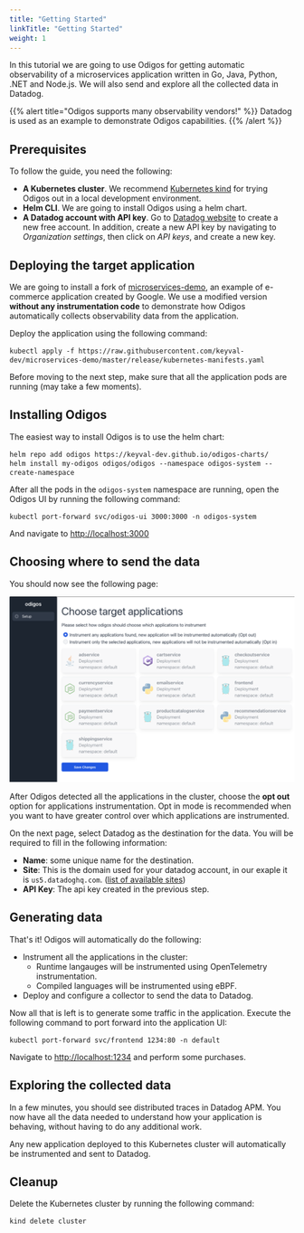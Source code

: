 ```yaml
---
title: "Getting Started"
linkTitle: "Getting Started"
weight: 1
---
```


In this tutorial we are going to use Odigos for getting automatic observability of a microservices application written in Go, Java, Python, .NET and Node.js. We will also send and explore all the collected data in Datadog.

{{% alert title="Odigos supports many observability vendors!" %}}
Datadog is used as an example to demonstrate Odigos capabilities.
{{% /alert %}}

## Prerequisites

To follow the guide, you need the following:

- **A Kubernetes cluster**. We recommend [Kubernetes kind](https://kind.sigs.k8s.io/docs/user/quick-start/) for trying Odigos out in a local development environment.
- **Helm CLI**. We are going to install Odigos using a helm chart.
- **A Datadog account with API key**. Go to [Datadog website](https://datadoghq.com) to create a new free account. In addition, create a new API key by navigating to _Organization settings_, then click on _API keys_, and create a new key.

## Deploying the target application

We are going to install a fork of [microservices-demo](https://github.com/keyval-dev/microservices-demo), an example of e-commerce application created by Google.
We use a modified version **without any instrumentation code** to demonstrate how Odigos automatically collects observability data from the application.

Deploy the application using the following command:

```console
kubectl apply -f https://raw.githubusercontent.com/keyval-dev/microservices-demo/master/release/kubernetes-manifests.yaml
```

Before moving to the next step, make sure that all the application pods are running (may take a few moments).

## Installing Odigos

The easiest way to install Odigos is to use the helm chart:

```shell
helm repo add odigos https://keyval-dev.github.io/odigos-charts/
helm install my-odigos odigos/odigos --namespace odigos-system --create-namespace
```

After all the pods in the `odigos-system` namespace are running, open the Odigos UI by running the following command:

```console
kubectl port-forward svc/odigos-ui 3000:3000 -n odigos-system
```

And navigate to [http://localhost:3000](http://localhost:3000)

## Choosing where to send the data

You should now see the following page:

![](setup_page.png)

After Odigos detected all the applications in the cluster, choose the **opt out** option for applications instrumentation.
Opt in mode is recommended when you want to have greater control over which applications are instrumented.

On the next page, select Datadog as the destination for the data. You will be required to fill in the following information:

- **Name**: some unique name for the destination.
- **Site**: This is the domain used for your datadog account, in our exaple it is `us5.datadoghq.com`. ([list of available sites](https://docs.datadoghq.com/getting_started/site/))
- **API Key**: The api key created in the previous step.

## Generating data

That's it! Odigos will automatically do the following:

- Instrument all the applications in the cluster:
  - Runtime langauges will be instrumented using OpenTelemetry instrumentation.
  - Compiled languages will be instrumented using eBPF.
- Deploy and configure a collector to send the data to Datadog.

Now all that is left is to generate some traffic in the application.
Execute the following command to port forward into the application UI:

```console
kubectl port-forward svc/frontend 1234:80 -n default
```

Navigate to [http://localhost:1234](http://localhost:1234) and perform some purchases.

## Exploring the collected data

In a few minutes, you should see distributed traces in Datadog APM.
You now have all the data needed to understand how your application is behaving, without having to do any additional work.

Any new application deployed to this Kubernetes cluster will automatically be instrumented and sent to Datadog.

## Cleanup

Delete the Kubernetes cluster by running the following command:

```console
kind delete cluster
```
